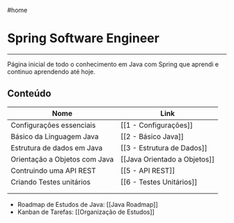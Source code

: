 #home
# Spring Software Engineer
---
Página inicial de todo o conhecimento em Java com Spring que aprendi e continuo aprendendo até hoje.

## Conteúdo

| Nome                          | Link                         |
| ----------------------------- | ---------------------------- |
| Configurações essenciais      | [[1 - Configurações]]        |
| Básico da Linguagem Java      | [[2 - Básico Java]]          |
| Estrutura de dados em Java    | [[3 - Estrutura de Dados]]   |
| Orientação a Objetos com Java | [[Java Orientado a Objetos]] |
| Contruindo uma API REST       | [[5 - API REST]]             |
| Criando Testes unitários      | [[6 - Testes Unitários]]     |
|                               |                              |
|                               |                              |

- Roadmap de Estudos de Java: [[Java Roadmap]]
- Kanban de Tarefas: [[Organização de Estudos]]